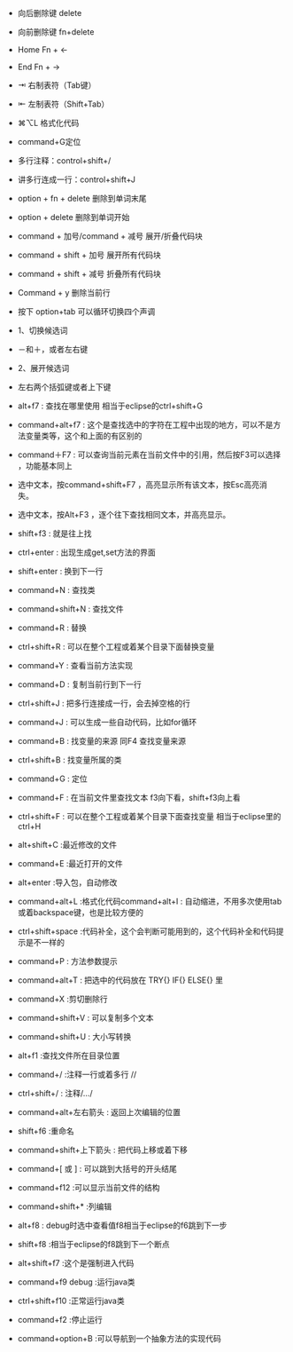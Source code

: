 - 向后删除键 delete
- 向前删除键 fn+delete
- Home Fn + ←
- End Fn + →
- ⇥ 右制表符（Tab键）
- ⇤ 左制表符（Shift+Tab）
- ⌘⌥L 格式化代码
- command+G定位
- 多行注释：control+shift+/
- 讲多行连成一行：control+shift+J
- option + fn + delete 删除到单词末尾
- option + delete 删除到单词开始
- command + 加号/command + 减号 展开/折叠代码块
- command + shift + 加号 展开所有代码块
- command + shift + 减号 折叠所有代码块
- Command + y 删除当前行

- 按下 option+tab 可以循环切换四个声调
- 1、切换候选词
- －和＋，或者左右键
- 2、展开候选词
- 左右两个括弧键或者上下键
- alt+f7 : 查找在哪里使用 相当于eclipse的ctrl+shift+G
- command+alt+f7 : 这个是查找选中的字符在工程中出现的地方，可以不是方法变量类等，这个和上面的有区别的
- command＋F7 : 可以查询当前元素在当前文件中的引用，然后按F3可以选择 ，功能基本同上 
- 选中文本，按command+shift+F7 ，高亮显示所有该文本，按Esc高亮消失。 
- 选中文本，按Alt+F3 ，逐个往下查找相同文本，并高亮显示。
- shift+f3 : 就是往上找
- ctrl+enter : 出现生成get,set方法的界面
- shift+enter : 换到下一行
- command+N : 查找类
- command+shift+N : 查找文件
- command+R : 替换
- ctrl+shift+R : 可以在整个工程或着某个目录下面替换变量
- command+Y : 查看当前方法实现
- command+D : 复制当前行到下一行
- ctrl+shift+J : 把多行连接成一行，会去掉空格的行
- command+J : 可以生成一些自动代码，比如for循环
- command+B : 找变量的来源 同F4 查找变量来源
- ctrl+shift+B : 找变量所属的类
- command+G : 定位
- command+F : 在当前文件里查找文本 f3向下看，shift+f3向上看
- ctrl+shift+F : 可以在整个工程或着某个目录下面查找变量 相当于eclipse里的ctrl+H
- alt+shift+C :最近修改的文件
- command+E :最近打开的文件
- alt+enter :导入包，自动修改
- command+alt+L :格式化代码command+alt+I : 自动缩进，不用多次使用tab或着backspace键，也是比较方便的
- ctrl+shift+space :代码补全，这个会判断可能用到的，这个代码补全和代码提示是不一样的
- command+P : 方法参数提示
- command+alt+T : 把选中的代码放在 TRY{} IF{} ELSE{} 里
- command+X :剪切删除行
- command+shift+V : 可以复制多个文本
- command+shift+U : 大小写转换
- alt+f1 :查找文件所在目录位置
- command+/ :注释一行或着多行 //
- ctrl+shift+/ : 注释/…/
- command+alt+左右箭头 : 返回上次编辑的位置
- shift+f6 :重命名
- command+shift+上下箭头 : 把代码上移或着下移
- command+[ 或 ] : 可以跳到大括号的开头结尾
- command+f12 :可以显示当前文件的结构

- command+shift+* :列编辑
- alt+f8 : debug时选中查看值f8相当于eclipse的f6跳到下一步
- shift+f8 :相当于eclipse的f8跳到下一个断点
- alt+shift+f7 :这个是强制进入代码
- command+f9 debug :运行java类
- ctrl+shift+f10 :正常运行java类
- command+f2 :停止运行


- command+option+B :可以导航到一个抽象方法的实现代码



